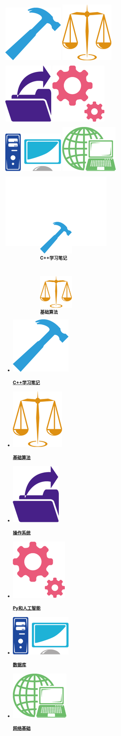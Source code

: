 ![C++学习笔记](/s_ico/cpp.png)            ![基础算法](/s_ico/al.png)

![操作系统](/s_ico/sys.png)              ![Py和人工智能基础](/s_ico/py.png)

![数据库](/s_ico/data.png)                ![网络基础](/s_ico/net.png)


<div style="width:100px;border:110px solid white">
<p style="float:left">
　<img src="/s_ico/cpp.png" alt="Sample"  width="100" height="100">
<br/>   
<b>C++学习笔记</b>
</p>

<p style="float:right">
　<img src="/s_ico/al.png" alt="Sample"  width="100" height="100">
<br/>   
<b>基础算法</b>
</p>
</div>

<head>
<meta http-equiv="Content-Type" content="text/html;charset=UTF-8">
<title>MY_Git</title>
<link rel="stylesheet" type="text/css" href="css/reset.css">
<link rel="stylesheet" type="text/css" href="css/main.css">
</head>

<ul class="goods_type_list clearfix">
   <li>
  <a href="detail.html"><img src="/s_ico/cpp.png"></a>
  <h4><a href="detail.html">C++学习笔记</a></h4>
  </li>

 <li>
  <a href="#"><img src="/s_ico/al.png"></a>
  <h4><a href="#">基础算法</a></h4>
        
 </li>

<li>
 <a href="#"><img src="/s_ico/sys.png"></a>
   <h4><a href="#">操作系统</a></h4>
       
</li>

 <li>
  <a href="#"><img src="/s_ico/py.png"></a>
   <h4><a href="#">Py和人工智能</a></h4>
       
 </li>

 <li>
   <a href="#"><img src="/s_ico/data.png"></a>
  <h4><a href="#">数据库</a></h4>
       
 </li>



 <li>
 <a href="#"><img src="/s_ico/net.png"></a>
 <h4><a href="#">网络基础</a></h4>
        
 </li>
</ul>





